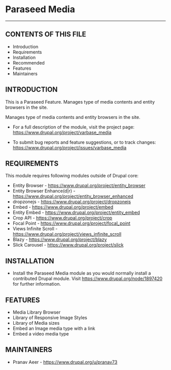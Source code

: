 # Paraseed Media
---

CONTENTS OF THIS FILE
---------------------

 * Introduction
 * Requirements
 * Installation
 * Recommended
 * Features
 * Maintainers


INTRODUCTION
------------

This is a Paraseed Feature. Manages type of media contents and entity browsers
in the site.

Manages type of media contents and entity browsers in the site.

 * For a full description of the module, visit the project page:
   https://www.drupal.org/project/varbase_media

 * To submit bug reports and feature suggestions, or to track changes:
   https://www.drupal.org/project/issues/varbase_media


REQUIREMENTS
------------

This module requires following modules outside of Drupal core:

 * Entity Browser - https://www.drupal.org/project/entity_browser
 * Entity Browser Enhance(d|r) -
   https://www.drupal.org/project/entity_browser_enhanced
 * dropzonejs - https://www.drupal.org/project/dropzonejs
 * Embed - https://www.drupal.org/project/embed
 * Entity Embed - https://www.drupal.org/project/entity_embed
 * Crop API - https://www.drupal.org/project/crop
 * Focal Point - https://www.drupal.org/project/focal_point
 * Views Infinite Scroll - https://www.drupal.org/project/views_infinite_scroll
 * Blazy - https://www.drupal.org/project/blazy
 * Slick Carousel - https://www.drupal.org/project/slick


INSTALLATION
------------

 * Install the Paraseed Media module as you would normally install a contributed
   Drupal module. Visit
   https://www.drupal.org/node/1897420 for further information.


FEATURES
--------
 * Media Library Browser
 * Library of Responsive Image Styles
 * Library of Media sizes
 * Embed an Image media type with a link
 * Embed a video media type


MAINTAINERS
-----------

 * Pranav Aeer - https://www.drupal.org/u/pranav73
